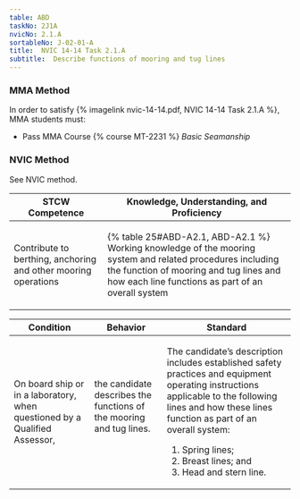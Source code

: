 ```yaml
---
table: ABD
taskNo: 2J1A
nvicNo: 2.1.A 
sortableNo: J-02-01-A
title:  NVIC 14-14 Task 2.1.A
subtitle:  Describe functions of mooring and tug lines
---
```



### MMA Method

In order to satisfy  {% imagelink nvic-14-14.pdf, NVIC 14-14 Task 2.1.A %}, MMA students must:

* Pass MMA Course {% course MT-2231 %}  *Basic Seamanship*


### NVIC Method

<a onclick="togglevisibility('nvic_methods')" >See NVIC method.</a>

<div id='nvic_methods' class='hide'>

<table>
<thead>
<tr>
<th class='forty'> STCW Competence </th>
<th class='sixty'> Knowledge, Understanding, and Proficiency </th>
</tr>
</thead>




<tbody>
<tr><td markdown='1'>

Contribute to berthing, anchoring and other mooring operations

</td><td markdown='1'>

{% table 25#ABD-A2.1, ABD-A2.1 %} Working knowledge of the mooring system and related procedures including the function of mooring and tug lines and how each line functions as part of an overall system

</td></tr>


</tbody>
</table>


<table>
<thead>
<tr><th class='twenty'>  Condition </th><th class='twenty'> Behavior </th><th  class='sixty'>Standard </th></tr>
</thead>
<tbody >



<tr><td markdown='1'>

On board ship or in a laboratory, when questioned by a Qualified Assessor,

</td><td markdown='1'>

the candidate describes the functions of the mooring and tug lines.

<br>

<div class="tooltip" markdown='1'>



</div>


</td><td markdown='1'>

The candidate’s description includes established safety practices and equipment operating instructions applicable to the following lines and how these lines function as part of an overall system:

1. Spring lines;
2. Breast lines; and
3. Head and stern line. 

</td></tr>
</tbody>
</table>
</div>
